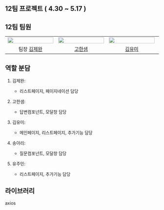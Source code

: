 ## 12팀 프로젝트 ( 4.30 ~ 5.17 )

## 12팀 팀원

<div align="center">
<table>
  <tr>
    <td>
      <img src="https://avatars.githubusercontent.com/u/162148781?v=4?size=100" width="150px" height="15%"/>
    </td>
    <td>
      <img src="https://avatars.githubusercontent.com/u/155063714?v=4?size=100" width="150px" height="15%"/>
    </td>
    <td>
      <img src="https://avatars.githubusercontent.com/u/116349476?v=4??size=100" width="150px" height="15%"/>
    </td>
    <td>
      <img src="https://avatars.githubusercontent.com/u/151397326?v=4?size=100" width="150px" height="15%"/>
    </td>
    <td>
      <img src="https://avatars.githubusercontent.com/u/161921975?v=4?size=100" width="150px" height="15%"/>
    </td>
  </tr>
  <tr>
    <td align="center">
      팀장
      <a href="https://github.com/Berrnuda">
      김제완
      </a>
    </td>
    <td align="center">
      <a href="https://github.com/gohansaem92">
      고한샘
      </a>
    </td>
    <td align="center">
      <a href="https://github.com/yumi-kim-0827">
      김유미
      </a>
    </td>
    <td align="center">
      <a href="https://github.com/tabbyworld">
        송아리
      </a>
      </td>
    <td align="center">
      <a href="https://github.com/LedyToSucceed">
      유주민
      </a>
    </td>
    </tr>
</table>
</div>

## 역할 분담
<div>
  <ol>
    <li>
      <p>김제완:</p>
      <ul>
        <li>리스트페이지, 페이지네이션 담당</li>
      </ul>
    </li>
    <li>
      <p>고한샘:</p>
      <ul>
        <li>답변컴포넌트, 모달창 담당</li>
      </ul>
    </li>
    <li>
      <p>김유미:</p>
      <ul>
        <li>메인페이지, 리스트페이지, 추가기능 담당</li>
      </ul>
    </li>
    <li>
      <p>송아리:</p>
      <ul>
        <li>질문컴포넌트, 모달창 담당</li>
      </ul>
    </li>
    <li>
      <p>유주민:</p>
      <ul>
        <li>리스트페이지, 추가기능 담당</li>
      </ul>
    </li>
  </ol>
</div>

## 라이브러리
axios
